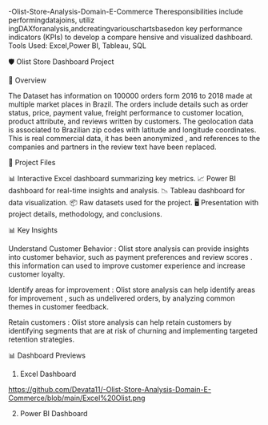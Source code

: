  -Olist-Store-Analysis-Domain-E-Commerce
 Theresponsibilities include performingdatajoins, utiliz ingDAXforanalysis,andcreatingvariouschartsbasedon  key performance indicators (KPIs) to develop a compare hensive and visualized dashboard. Tools Used: Excel,Power BI, Tableau, SQL

 🛡️ Olist Store Dashboard Project
 
📝 Overview

The Dataset has information on 100000 orders form 2016 to 2018 made at multiple market places in Brazil. The orders include details such as order status, price, payment value, freight performance to customer location, product attribute, and reviews written by customers. The geolocation data is associated to Brazilian zip codes with latitude and longitude coordinates.
This is real commercial data, it has been anonymized , and references to the companies and partners in the review text have been replaced.

📂 Project Files

📊 Interactive Excel dashboard summarizing key metrics.
📈 Power BI dashboard for real-time insights and analysis.
📉 Tableau dashboard for data visualization.
📦 Raw datasets used for the project.
🖥️ Presentation with project details, methodology, and conclusions.

📊 Key Insights

Understand Customer Behavior : Olist store analysis can provide insights into customer behavior, such as payment preferences and review scores . this information can used to improve customer experience and increase customer loyalty.

Identify areas for improvement : Olist store analysis can help identify areas for improvement , such as undelivered orders, by analyzing common themes in customer feedback.

Retain customers : Olist store analysis can help retain customers by identifying segments that are at risk of churning and implementing targeted retention strategies.

📊 Dashboard Previews

1. Excel Dashboard

https://github.com/Devata11/-Olist-Store-Analysis-Domain-E-Commerce/blob/main/Excel%20Olist.png

2. Power BI Dashboard











